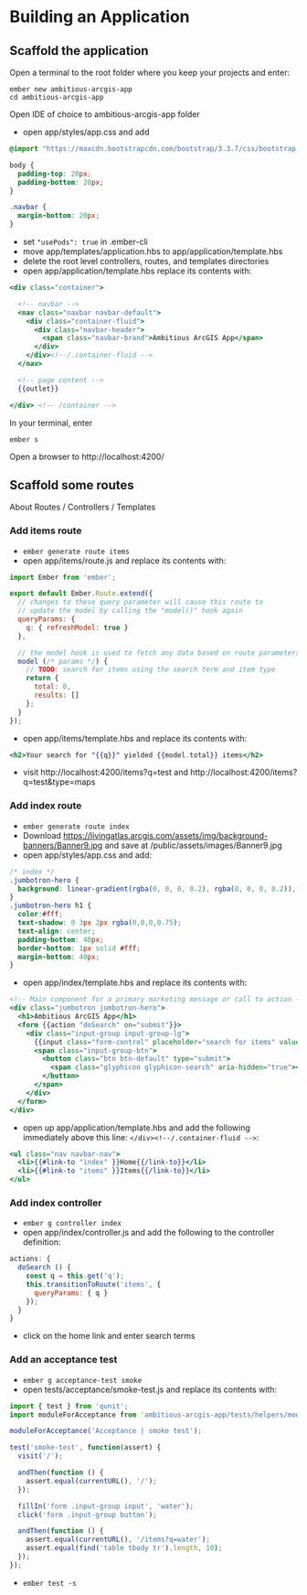 # Building an Application

## Scaffold the application

Open a terminal to the root folder where you keep your projects and enter:
```shell
ember new ambitious-arcgis-app
cd ambitious-arcgis-app
```

Open IDE of choice to ambitious-arcgis-app folder
- open app/styles/app.css and add

```css
@import "https://maxcdn.bootstrapcdn.com/bootstrap/3.3.7/css/bootstrap.min.css";

body {
  padding-top: 20px;
  padding-bottom: 20px;
}

.navbar {
  margin-bottom: 20px;
}
```
- set `"usePods": true` in .ember-cli
- move app/templates/application.hbs to app/application/template.hbs
- delete the root level controllers, routes, and templates directories
- open app/application/template.hbs replace its contents with:

```hbs
<div class="container">

  <!-- navbar -->
  <nav class="navbar navbar-default">
    <div class="container-fluid">
      <div class="navbar-header">
        <span class="navbar-brand">Ambitious ArcGIS App</span>
      </div>
    </div><!--/.container-fluid -->
  </nav>

  <!-- page content -->
  {{outlet}}

</div> <!-- /container -->
```

In your terminal, enter
```shell
ember s
```

Open a browser to http://localhost:4200/

## Scaffold some routes

About Routes / Controllers / Templates

### Add items route
- `ember generate route items`
- open app/items/route.js and replace its contents with:

```js
import Ember from 'ember';

export default Ember.Route.extend({
  // changes to these query parameter will cause this route to
  // update the model by calling the "model()" hook again
  queryParams: {
    q: { refreshModel: true }
  },

  // the model hook is used to fetch any data based on route parameters
  model (/* params */) {
    // TODO: search for items using the search term and item type
    return {
      total: 0,
      results: []
    };
  }
});
```

- open app/items/template.hbs and replace its contents with:

```hbs
<h2>Your search for "{{q}}" yielded {{model.total}} items</h2>
```

- visit http://localhost:4200/items?q=test and http://localhost:4200/items?q=test&type=maps

### Add index route
- `ember generate route index`
- Download https://livingatlas.arcgis.com/assets/img/background-banners/Banner9.jpg and save at /public/assets/images/Banner9.jpg
- open app/styles/app.css and add:

```css
/* index */
.jumbotron-hero {
  background: linear-gradient(rgba(0, 0, 0, 0.2), rgba(0, 0, 0, 0.2)), url(./images/Banner9.jpg) center top/cover no-repeat;
}
.jumbotron-hero h1 {
  color:#fff;
  text-shadow: 0 3px 2px rgba(0,0,0,0.75);
  text-align: center;
  padding-bottom: 40px;
  border-bottom: 1px solid #fff;
  margin-bottom: 40px;
}
```

- open app/index/template.hbs and replace its contents with:

```hbs
<!-- Main component for a primary marketing message or call to action -->
<div class="jumbotron jumbotron-hero">
  <h1>Ambitious ArcGIS App</h1>
  <form {{action "doSearch" on="submit"}}>
    <div class="input-group input-group-lg">
      {{input class="form-control" placeholder="search for items" value=q}}
      <span class="input-group-btn">
        <button class="btn btn-default" type="submit">
          <span class="glyphicon glyphicon-search" aria-hidden="true"></span>
        </button>
      </span>
    </div>
  </form>
</div>
```

- open up app/application/template.hbs and add the following immediately above this line: `</div><!--/.container-fluid -->`:

```hbs
<ul class="nav navbar-nav">
  <li>{{#link-to "index" }}Home{{/link-to}}</li>
  <li>{{#link-to "items" }}Items{{/link-to}}</li>
</ul>
```

### Add index controller
- `ember g controller index`
- open app/index/controller.js and add the following to the controller definition:

```js
actions: {
  doSearch () {
    const q = this.get('q');
    this.transitionToRoute('items', {
      queryParams: { q }
    });
  }
}
```

- click on the home link and enter search terms

### Add an acceptance test

- `ember g acceptance-test smoke`
- open tests/acceptance/smoke-test.js and replace its contents with:


```js
import { test } from 'qunit';
import moduleForAcceptance from 'ambitious-arcgis-app/tests/helpers/module-for-acceptance';

moduleForAcceptance('Acceptance | smoke test');

test('smoke-test', function(assert) {
  visit('/');

  andThen(function () {
    assert.equal(currentURL(), '/');
  });

  fillIn('form .input-group input', 'water');
  click('form .input-group button');

  andThen(function () {
    assert.equal(currentURL(), '/items?q=water');
    assert.equal(find('table tbody tr').length, 10);
  });
});
```

- `ember test -s`
